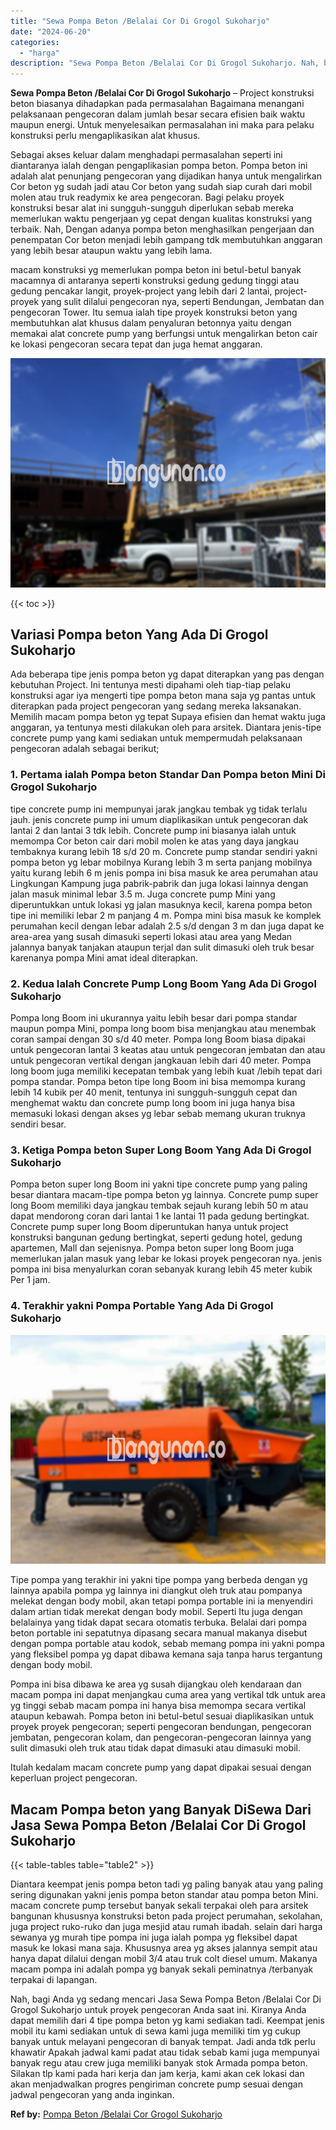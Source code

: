 ```yaml
---
title: "Sewa Pompa Beton /Belalai Cor Di Grogol Sukoharjo"
date: "2024-06-20"
categories: 
  - "harga"
description: "Sewa Pompa Beton /Belalai Cor Di Grogol Sukoharjo. Nah, bagi Anda yg sedang mencari Jasa Sewa Pompa Beton /Belalai Cor Di Grogol Sukoharjo untuk proyek penge..."
---
```


**Sewa Pompa Beton /Belalai Cor Di Grogol Sukoharjo** – Project konstruksi beton biasanya dihadapkan pada permasalahan Bagaimana menangani pelaksanaan pengecoran dalam jumlah besar secara efisien baik waktu maupun energi. Untuk menyelesaikan permasalahan ini maka para pelaku konstruksi perlu mengaplikasikan alat khusus.

Sebagai akses keluar dalam menghadapi permasalahan seperti ini diantaranya ialah dengan pengaplikasian pompa beton. Pompa beton ini adalah alat penunjang pengecoran yang dijadikan hanya untuk mengalirkan Cor beton yg sudah jadi atau Cor beton yang sudah siap curah dari mobil molen atau truk readymix ke area pengecoran. Bagi pelaku proyek konstruksi besar alat ini sungguh-sungguh diperlukan sebab mereka memerlukan waktu pengerjaan yg cepat dengan kualitas konstruksi yang terbaik. Nah, Dengan adanya pompa beton menghasilkan pengerjaan dan penempatan Cor beton menjadi lebih gampang tdk membutuhkan anggaran yang lebih besar ataupun waktu yang lebih lama.

macam konstruksi yg memerlukan pompa beton ini betul-betul banyak macamnya di antaranya seperti konstruksi gedung gedung tinggi atau gedung pencakar langit, proyek-project yang lebih dari 2 lantai, project-proyek yang sulit dilalui pengecoran nya, seperti Bendungan, Jembatan dan pengecoran Tower. Itu semua ialah tipe proyek konstruksi beton yang membutuhkan alat khusus dalam penyaluran betonnya yaitu dengan memakai alat concrete pump yang berfungsi untuk mengalirkan beton cair ke lokasi pengecoran secara tepat dan juga hemat anggaran.

![Sewa Pompa Beton /Belalai Cor Di Grogol Sukoharjo](/images/sewa-concrete-pump-15.png)

{{< toc >}}

## Variasi Pompa beton Yang Ada Di Grogol Sukoharjo

Ada beberapa tipe jenis pompa beton yg dapat diterapkan yang pas dengan kebutuhan Project. Ini tentunya mesti dipahami oleh tiap-tiap pelaku konstruksi agar iya mengerti tipe pompa beton mana saja yg pantas untuk diterapkan pada project pengecoran yang sedang mereka laksanakan. Memilih macam pompa beton yg tepat Supaya efisien dan hemat waktu juga anggaran, ya tentunya mesti dilakukan oleh para arsitek. Diantara jenis-tipe concrete pump yang kami sediakan untuk mempermudah pelaksanaan pengecoran adalah sebagai berikut;

### 1\. Pertama ialah Pompa beton Standar Dan Pompa beton Mini Di Grogol Sukoharjo

tipe concrete pump ini mempunyai jarak jangkau tembak yg tidak terlalu jauh. jenis concrete pump ini umum diaplikasikan untuk pengecoran dak lantai 2 dan lantai 3 tdk lebih. Concrete pump ini biasanya ialah untuk memompa Cor beton cair dari mobil molen ke atas yang daya jangkau tembaknya kurang lebih 18 s/d 20 m. Concrete pump standar sendiri yakni pompa beton yg lebar mobilnya Kurang lebih 3 m serta panjang mobilnya yaitu kurang lebih 6 m jenis pompa ini bisa masuk ke area perumahan atau Lingkungan Kampung juga pabrik-pabrik dan juga lokasi lainnya dengan jalan masuk minimal lebar 3.5 m. Juga concrete pump Mini yang diperuntukkan untuk lokasi yg jalan masuknya kecil, karena pompa beton tipe ini memiliki lebar 2 m panjang 4 m. Pompa mini bisa masuk ke komplek perumahan kecil dengan lebar adalah 2.5 s/d dengan 3 m dan juga dapat ke area-area yang susah dimasuki seperti lokasi atau area yang Medan jalannya banyak tanjakan ataupun terjal dan sulit dimasuki oleh truk besar karenanya pompa Mini amat ideal diterapkan.

### 2\. Kedua Ialah Concrete Pump Long Boom Yang Ada Di Grogol Sukoharjo

Pompa long Boom ini ukurannya yaitu lebih besar dari pompa standar maupun pompa Mini, pompa long boom bisa menjangkau atau menembak coran sampai dengan 30 s/d 40 meter. Pompa long Boom biasa dipakai untuk pengecoran lantai 3 keatas atau untuk pengecoran jembatan dan atau untuk pengecoran vertikal dengan jangkauan lebih dari 40 meter. Pompa long boom juga memiliki kecepatan tembak yang lebih kuat /lebih tepat dari pompa standar. Pompa beton tipe long Boom ini bisa memompa kurang lebih 14 kubik per 40 menit, tentunya ini sungguh-sungguh cepat dan menghemat waktu dan concrete pump long boom ini juga hanya bisa memasuki lokasi dengan akses yg lebar sebab memang ukuran truknya sendiri besar.

### 3\. Ketiga Pompa beton Super Long Boom Yang Ada Di Grogol Sukoharjo

Pompa beton super long Boom ini yakni tipe concrete pump yang paling besar diantara macam-tipe pompa beton yg lainnya. Concrete pump super long Boom memiliki daya jangkau tembak sejauh kurang lebih 50 m atau dapat mendorong coran dari lantai 1 ke lantai 11 pada gedung bertingkat. Concrete pump super long Boom diperuntukan hanya untuk project konstruksi bangunan gedung bertingkat, seperti gedung hotel, gedung apartemen, Mall dan sejenisnya. Pompa beton super long Boom juga memerlukan jalan masuk yang lebar ke lokasi proyek pengecoran nya. jenis pompa ini bisa menyalurkan coran sebanyak kurang lebih 45 meter kubik Per 1 jam.

### 4\. Terakhir yakni Pompa Portable Yang Ada Di Grogol Sukoharjo

![Sewa Pompa Beton /Belalai Cor Di Grogol Sukoharjo](/images/sewa-concrete-pump-16.png)

Tipe pompa yang terakhir ini yakni tipe pompa yang berbeda dengan yg lainnya apabila pompa yg lainnya ini diangkut oleh truk atau pompanya melekat dengan body mobil, akan tetapi pompa portable ini ia menyendiri dalam artian tidak merekat dengan body mobil. Seperti Itu juga dengan belalainya yang tidak dapat secara otomatis terbuka. Belalai dari pompa beton portable ini sepatutnya dipasang secara manual makanya disebut dengan pompa portable atau kodok, sebab memang pompa ini yakni pompa yang fleksibel pompa yg dapat dibawa kemana saja tanpa harus tergantung dengan body mobil.

Pompa ini bisa dibawa ke area yg susah dijangkau oleh kendaraan dan macam pompa ini dapat menjangkau cuma area yang vertikal tdk untuk area yg tinggi sebab macam pompa ini hanya bisa memompa secara vertikal ataupun kebawah. Pompa beton ini betul-betul sesuai diaplikasikan untuk proyek proyek pengecoran; seperti pengecoran bendungan, pengecoran jembatan, pengecoran kolam, dan pengecoran-pengecoran lainnya yang sulit dimasuki oleh truk atau tidak dapat dimasuki atau dimasuki mobil.

Itulah kedalam macam concrete pump yang dapat dipakai sesuai dengan keperluan project pengecoran.

## Macam Pompa beton yang Banyak DiSewa Dari Jasa Sewa Pompa Beton /Belalai Cor Di Grogol Sukoharjo

{{< table-tables table="table2" >}}

Diantara keempat jenis pompa beton tadi yg paling banyak atau yang paling sering digunakan yakni jenis pompa beton standar atau pompa beton Mini. macam concrete pump tersebut banyak sekali terpakai oleh para arsitek bangunan khususnya konstruksi beton pada project perumahan, sekolahan, juga project ruko-ruko dan juga mesjid atau rumah ibadah. selain dari harga sewanya yg murah tipe pompa ini juga ialah pompa yg fleksibel dapat masuk ke lokasi mana saja. Khususnya area yg akses jalannya sempit atau hanya dapat dilalui dengan mobil 3/4 atau truk colt diesel umum. Makanya macam pompa ini adalah pompa yg banyak sekali peminatnya /terbanyak terpakai di lapangan.

Nah, bagi Anda yg sedang mencari Jasa Sewa Pompa Beton /Belalai Cor Di Grogol Sukoharjo untuk proyek pengecoran Anda saat ini. Kiranya Anda dapat memilih dari 4 tipe pompa beton yg kami sediakan tadi. Keempat jenis mobil itu kami sediakan untuk di sewa kami juga memiliki tim yg cukup banyak untuk melayani pengecoran di banyak tempat. Jadi anda tdk perlu khawatir Apakah jadwal kami padat atau tidak sebab kami juga mempunyai banyak regu atau crew juga memiliki banyak stok Armada pompa beton. Silakan tlp kami pada hari kerja dan jam kerja, kami akan cek lokasi dan akan menjadwalkan progres pengiriman concrete pump sesuai dengan jadwal pengecoran yang anda inginkan.

**Ref by:** [Pompa Beton /Belalai Cor Grogol Sukoharjo](https://id.wikipedia.org/wiki/Pompa)
